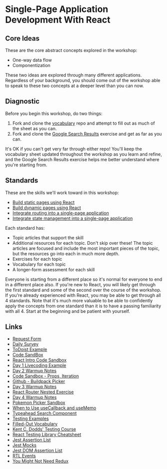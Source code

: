 # Single-Page Application Development With React

## Core Ideas

These are the core abstract concepts explored in the workshop:

* One-way data flow
* Componentization

These two ideas are explored through many different applications. Regardless of your background, you should come out of the workshop able to speak to these two concepts at a deeper level than you can now.

## Diagnostic

Before you begin this workshop, do two things:

1. Fork and clone the [vocabulary](https://github.com/sikaeducation/react-workshop-vocabulary) repo and attempt to fill out as much of the sheet as you can.
2. Fork and clone the [Google Search Results](https://github.com/sikaeducation/google-search-results-react) exercise and get as far as you can.

It's OK if you can't get very far through either repo! You'll keep the vocabulary sheet updated throughout the workshop as you learn and refine, and the Google Search Results exercise helps me better understand where you're starting from.

## Standards

These are the skills we'll work toward in this workshop:

* [Build static pages using React](standards/build-static-pages-react)
* [Build dynamic pages using React](standards/build-dynamic-pages-react)
* [Integrate routing into a single-page application](standards/integrate-routing-react)
* [Integrate state management into a single-page application](standards/integrate-state-management-react)

Each standard has:

* Topic articles that support the skill
* Additional resources for each topic. Don't skip over these! The topic articles are focused and include the most important pieces of the topic, but the resources go into each in much more depth.
* Exercises for each topic
* Vocabulary for each topic
* A longer-form assessment for each skill

Everyone is starting from a different place so it's normal for everyone to end in a different place also. If you're new to React, you will likely get through the first standard and some of the second over the course of the workshop. If you're already experienced with React, you may be able to get through all 4 standards. Note that it's much more valuable to be able to confidently apply the concepts from one standard than it is to have a passing familiarity with all 4. Start at the beginning and be patient with yourself.

## Links

* [Request Form](https://forms.gle/zBh6PgQoyZor2Dfu7)
* [Daily Survey](https://forms.gle/c9wdi9Yg1WtE4YTK8)
* [ToDoist Example](https://github.com/karlhadwen/todoist/tree/master/src)
* [Code SandBox](https://codesandbox.io)
* [React Intro Code Sandbox](https://codesandbox.io/s/new-water-kb813)
* [Day 1 Livecoding Example](https://github.com/kylecoberly/hartford-react-day-1-live-code)
* [Day 2 Warmup Notes](https://github.com/sikaeducation/react-warmup-questions/tree/hartford)
* [Code Sandbox - Props, Iteration](https://codesandbox.io/s/bold-yalow-1kgpv?file=/src/App.js)
* [Github - Buildpack Picker](https://github.com/sikaeducation/buildpack-picker-component)
* [Day 3 Warmup Notes](https://github.com/sikaeducation/react-warmup-state-questions/tree/hartford)
* [React Router Nested Exercise](https://github.com/sikaeducation/react-router-nested-exercise)
* [Day 4 Warmup Notes](https://github.com/sikaeducation/react-warmup-questions-3/tree/hartford)
* [Pokemon Picker Sandbox](https://codesandbox.io/s/interesting-dream-ife02)
* [When to Use useCallback and useMemo](https://kentcdodds.com/blog/usememo-and-usecallback)
* [Typeahead Search Component](https://github.com/sikaeducation/typeahead-search-demo)
* [Testing Examples](https://github.com/sikaeducation/jest-rtl-example)
* [Filled-Out Vocabulary](https://github.com/sikaeducation/react-workshop-vocabulary/tree/hartford)
* [Kent C. Dodds' Testing Course](https://testingjavascript.com/)
* [React Testing Library Cheatsheet](https://testing-library.com/docs/dom-testing-library/cheatsheet)
* [Jest Assertion List](https://jestjs.io/docs/expect)
* [Jest Mocks](https://jestjs.io/docs/mock-function-api)
* [Jest DOM Assertion List](https://github.com/testing-library/jest-dom)
* [RTL Events](https://testing-library.com/docs/dom-testing-library/api-events/)
* [You Might Not Need Redux](https://medium.com/@dan_abramov/you-might-not-need-redux-be46360cf367)
